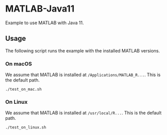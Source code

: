 MATLAB-Java11
==============

Example to use MATLAB with Java 11.

Usage
------

The following script runs the example with the installed MATLAB versions.

### On macOS

We assume that MATLAB is installed at `/Applications/MATLAB_R...`. This is the default path.

```shell
./test_on_mac.sh
```

### On Linux

We assume that MATLAB is installed at `/usr/local/R...`. This is the default path.

```shell
./test_on_linux.sh
```